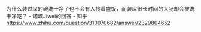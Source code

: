 为什么装过屎的碗洗干净了也不会有人接着盛饭，而装屎很长时间的大肠却会被洗干净吃？ - 诺城Jiwei的回答 - 知乎
https://www.zhihu.com/question/310070682/answer/2329804652
